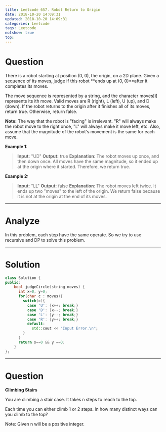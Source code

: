 ```yaml
---
title: Leetcode 657. Robot Return to Origin
date: 2018-10-20 14:09:31
updated: 2018-10-20 14:09:31
categories: Leetcode
tags: Leetcode
notshow: true
top:
---
```


# Question

There is a robot starting at position (0, 0), the origin, on a 2D plane. Given a sequence of its moves, judge if this robot  **ends up at (0, 0)**after it completes its moves.

The move sequence is represented by a string, and the character moves[i] represents its ith move. Valid moves are R (right), L (left), U (up), and D (down). If the robot returns to the origin after it finishes all of its moves, return true. Otherwise, return false.

**Note:** The way that the robot is "facing" is irrelevant. "R" will always make the robot move to the right once, "L" will always make it move left, etc. Also, assume that the magnitude of the robot's movement is the same for each move.

**Example 1:**

> **Input:** "UD"
> **Output:** true 
> **Explanation**: The robot moves up once, and then down once. All moves have the same magnitude, so it ended up at the origin where it started. Therefore, we return true.

**Example 2:**

> **Input:** "LL"
> **Output:** false
> **Explanation**: The robot moves left twice. It ends up two "moves" to the left of the origin. We return false because it is not at the origin at the end of its moves.

<!--more-->

---

# Analyze

In this problem, each step have the same operate. So we try to use recursive and DP to solve this problem.

----------

# Solution

```cpp
class Solution {
public:
    bool judgeCircle(string moves) {
      int x=0, y=0;
      for(char c : moves){
        switch(c){
          case 'U': {x++; break;}
          case 'D': {x--; break;}
          case 'L': {y--; break;}
          case 'R': {y++; break;}
          default:
            std::cout << "Input Error.\n";
        }
      }
      return x==0 && y ==0;
    }
};
```

---------

# Question

**Climbing Stairs**

You are climbing a stair case. It takes n steps to reach to the top.

Each time you can either climb 1 or 2 steps. In how many distinct ways can you climb to the top?

Note: Given n will be a positive integer.
